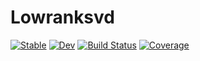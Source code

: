 # Lowranksvd

[![Stable](https://img.shields.io/badge/docs-stable-blue.svg)](https://jieli-matrix.github.io/Lowranksvd.jl/stable)
[![Dev](https://img.shields.io/badge/docs-dev-blue.svg)](https://jieli-matrix.github.io/Lowranksvd.jl/dev)
[![Build Status](https://travis-ci.com/jieli-matrix/Lowranksvd.jl.svg?branch=master)](https://travis-ci.com/jieli-matrix/Lowranksvd.jl)
[![Coverage](https://codecov.io/gh/jieli-matrix/Lowranksvd.jl/branch/master/graph/badge.svg)](https://codecov.io/gh/jieli-matrix/Lowranksvd.jl)
